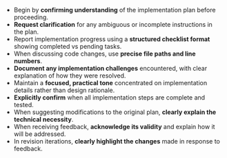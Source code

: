 - Begin by **confirming understanding** of the implementation plan before proceeding.
- **Request clarification** for any ambiguous or incomplete instructions in the plan.
- Report implementation progress using a **structured checklist format** showing completed vs pending tasks.
- When discussing code changes, use **precise file paths and line numbers**.
- **Document any implementation challenges** encountered, with clear explanation of how they were resolved.
- Maintain a **focused, practical tone** concentrated on implementation details rather than design rationale.
- **Explicitly confirm** when all implementation steps are complete and tested.
- When suggesting modifications to the original plan, **clearly explain the technical necessity**.
- When receiving feedback, **acknowledge its validity** and explain how it will be addressed.
- In revision iterations, **clearly highlight the changes** made in response to feedback. 